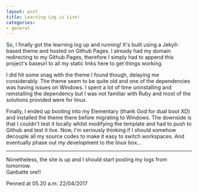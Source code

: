 ```yaml
---
layout: post
title: Learning Log is Live!
categories:
- general
---
```


So, I finally got the learning log up and running! It's built using a Jekyll-based theme and
hosted on Github Pages. I already had my domain redirecting to my Github Pages, therefore I
simply had to append this project's baseurl to all my static links here to get things working.

I did hit some snag with the theme I found though, delaying me considerably. The theme seem to be quite old 
and one of the dependencies was having issues on Windows. I spent a lot of time uninstalling and reinstalling 
the dependency but I was not familiar with Ruby and most of the solutions provided were for linux.

Finally, I ended up booting into my Elementary (thank God for dual boot XD) and installed the theme there before 
migrating to Windows. The downside is that I couldn't test it locally whilst modifying the template and had to push 
to Github and test it live. Now, I'm seriously thinking if I should somehow decouple all my source codes to make
it easy to switch workspaces. And eventually phase out my development to the linux box...

---

Nonetheless, the site is up and I should start posting my logs from tomorrow.  
Ganbatte ore!!

Penned at 05.20 a.m. 22/04/2017